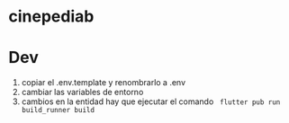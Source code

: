 # cinepediab

# Dev

1. copiar el .env.template y renombrarlo a .env
2. cambiar las variables de entorno
3. cambios en la entidad hay que ejecutar el comando
``` flutter pub run build_runner build```
